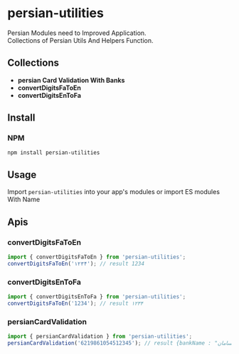 # persian-utilities

Persian Modules need to Improved Application.</br>
Collections of Persian Utils And Helpers Function.

## Collections

-   **persian Card Validation With Banks**
-   **convertDigitsFaToEn**
-   **convertDigitsEnToFa**

## Install

### NPM

```
npm install persian-utilities
```

## Usage

Import `persian-utilities` into your app's modules or import ES modules With Name

## Apis

### convertDigitsFaToEn

```javascript
import { convertDigitsFaToEn } from 'persian-utilities';
convertDigitsFaToEn('۱۲۳۴'); // result 1234
```

### convertDigitsEnToFa

```javascript
import { convertDigitsEnToFa } from 'persian-utilities';
convertDigitsFaToEn('1234'); // result ۱۲۳۴
```

### persianCardValidation

```javascript
import { persianCardValidation } from 'persian-utilities';
persianCardValidation('6219861054512345'); // result {bankName : "بانک سامان"}
```
